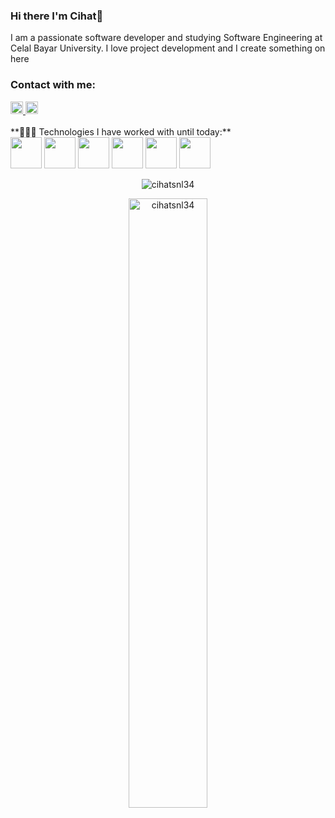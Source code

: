 ### Hi there I'm Cihat👋
I am a passionate software developer and studying Software Engineering at Celal Bayar University. I love project development and I create something on here
<br>
### Contact with me:

<a href="https://www.linkedin.com/in/cihat-%C5%9Fenel-a9231b6b/" target="_blank">
    <img src="https://img.shields.io/badge/-LinkedIn-blue?style=flat-square&logo=Linkedin&logoColor=white" alt="linkedin/cihatsnl34" height=20>
</a>
 <a href="https://twitter.com/cihatsnl34" target="_blank">
    <img src="https://img.shields.io/badge/-Twitter-%231DA1F2?style=flat-square&logo=twitter&logoColor=white" alt="twitter/cihatsnl34" height=20>
</a>
<br><br>
**👨🏻‍💻 Technologies I have worked with until today:** 
<br>
<code><img height="50" src="https://www.vectorlogo.zone/logos/heroku/heroku-ar21.svg"></code>
<code><img height="50" src="https://www.vectorlogo.zone/logos/dotnet/dotnet-horizontal.svg"></code>
<code><img height="50" src="https://www.vectorlogo.zone/logos/python/python-ar21.svg"></code>
<code><img height="50" src="https://www.vectorlogo.zone/logos/pocoo_flask/pocoo_flask-ar21.svg"></code>
<code><img height="50" src="https://www.vectorlogo.zone/logos/numpy/numpy-ar21.svg"></code>
<code><img height="50" src="https://www.vectorlogo.zone/logos/mysql/mysql-ar21.svg"></code>

<p align="center"><img src="https://github-profile-trophy.vercel.app/?username=cihatsnl34&theme=dracula&column=7" alt="cihatsnl34" /></p>
<p align="center"><img src="https://github-readme-stats.vercel.app/api?username=cihatsnl34&show_icons=true&theme=radical&locale=en&count_private=true&hide=issues" alt="cihatsnl34" width="50%" /></p>


<!--
**cihatsnl34/cihatsnl34** is a ✨ _special_ ✨ repository because its `README.md` (this file) appears on your GitHub profile.

Here are some ideas to get you started:

- 🔭 I’m currently working on ...
- 🌱 I’m currently learning ...
- 👯 I’m looking to collaborate on ...
- 🤔 I’m looking for help with ...
- 💬 Ask me about ...
- 📫 How to reach me: ...
- 😄 Pronouns: ...
- ⚡ Fun fact: ...
-->
